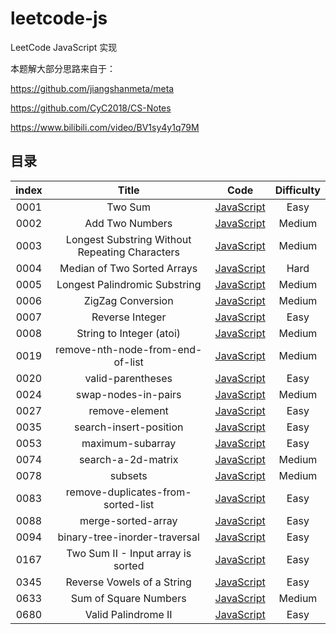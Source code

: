 # leetcode-js

LeetCode JavaScript 实现

本题解大部分思路来自于：

https://github.com/jiangshanmeta/meta

https://github.com/CyC2018/CS-Notes

https://www.bilibili.com/video/BV1sy4y1q79M

## 目录

| index |                     Title                      |                                                             Code                                                             | Difficulty |
| :---: | :--------------------------------------------: | :--------------------------------------------------------------------------------------------------------------------------: | :--------: |
| 0001  |                    Two Sum                     |                    [JavaScript](https://github.com/atzhtianyu/leetcode-js/blob/main/src/0001.two-sum.js)                     |    Easy    |
| 0002  |                Add Two Numbers                 |                [JavaScript](https://github.com/atzhtianyu/leetcode-js/blob/main/src/0002.add-two-numbers.js)                 |   Medium   |
| 0003  | Longest Substring Without Repeating Characters | [JavaScript](https://github.com/atzhtianyu/leetcode-js/blob/main/src/0003.longest-substring-without-repeating-characters.js) |   Medium   |
| 0004  |          Median of Two Sorted Arrays           |          [JavaScript](https://github.com/atzhtianyu/leetcode-js/blob/main/src/0004.median-of-two-sorted-arrays.js)           |    Hard    |
| 0005  |         Longest Palindromic Substring          |         [JavaScript](https://github.com/atzhtianyu/leetcode-js/blob/main/src/0005.longest-palindromic-substring.js)          |   Medium   |
| 0006  |               ZigZag Conversion                |               [JavaScript](https://github.com/atzhtianyu/leetcode-js/blob/main/src/0006.zigzag-conversion.js)                |   Medium   |
| 0007  |                Reverse Integer                 |                [JavaScript](https://github.com/atzhtianyu/leetcode-js/blob/main/src/0007.reverse-integer.js)                 |    Easy    |
| 0008  |            String to Integer (atoi)            |             [JavaScript](https://github.com/atzhtianyu/leetcode-js/blob/main/src/0008.string-to-integer-atoi.js)             |   Medium   |
| 0019  |        remove-nth-node-from-end-of-list        |        [JavaScript](https://github.com/atzhtianyu/leetcode-js/blob/main/src/0019.remove-nth-node-from-end-of-list.js)        |   Medium   |
| 0020  |               valid-parentheses                |               [JavaScript](https://github.com/atzhtianyu/leetcode-js/blob/main/src/0020.valid-parentheses.js)                |    Easy    |
| 0024  |              swap-nodes-in-pairs               |              [JavaScript](https://github.com/atzhtianyu/leetcode-js/blob/main/src/0024.swap-nodes-in-pairs.js)               |   Medium   |
| 0027  |                 remove-element                 |                 [JavaScript](https://github.com/atzhtianyu/leetcode-js/blob/main/src/0027.remove-element.js)                 |    Easy    |
| 0035  |             search-insert-position             |             [JavaScript](https://github.com/atzhtianyu/leetcode-js/blob/main/src/0035.search-insert-position.js)             |    Easy    |
| 0053  |                maximum-subarray                |                [JavaScript](https://github.com/atzhtianyu/leetcode-js/blob/main/src/0053.maximum-subarray.js)                |    Easy    |
| 0074  |               search-a-2d-matrix               |               [JavaScript](https://github.com/atzhtianyu/leetcode-js/blob/main/src/0074.search-a-2d-matrix.js)               |   Medium   |
| 0078  |                    subsets                     |                    [JavaScript](https://github.com/atzhtianyu/leetcode-js/blob/main/src/0078.subsets.js)                     |   Medium   |
| 0083  |       remove-duplicates-from-sorted-list       |       [JavaScript](https://github.com/atzhtianyu/leetcode-js/blob/main/src/0083.remove-duplicates-from-sorted-list.js)       |    Easy    |
| 0088  |               merge-sorted-array               |               [JavaScript](https://github.com/atzhtianyu/leetcode-js/blob/main/src/0088.merge-sorted-array.js)               |    Easy    |
| 0094  |         binary-tree-inorder-traversal          |         [JavaScript](https://github.com/atzhtianyu/leetcode-js/blob/main/src/0094.binary-tree-inorder-traversal.js)          |    Easy    |
| 0167  |       Two Sum II - Input array is sorted       |        [JavaScript](https://github.com/atzhtianyu/leetcode-js/blob/main/src/0167.two-sum-ii-input-array-is-sorted.js)        |    Easy    |
| 0345  |           Reverse Vowels of a String           |           [JavaScript](https://github.com/atzhtianyu/leetcode-js/blob/main/src/0345.reverse-vowels-of-a-string.js)           |    Easy    |
| 0633  |             Sum of Square Numbers              |             [JavaScript](https://github.com/atzhtianyu/leetcode-js/blob/main/src/0633.sum-of-square-numbers.js)              |   Medium   |
| 0680  |              Valid Palindrome II               |              [JavaScript](https://github.com/atzhtianyu/leetcode-js/blob/main/src/0680.valid-palindrome-ii.js)               |    Easy    |
